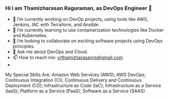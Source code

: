 ### Hi I am Thamizharasan Raguraman, as DevOps Engineer  👋

<!--
**vrthamizharasan/vrthamizharasan** is a ✨ _special_ ✨ repository because its `README.md` (this file) appears on your GitHub profile.

Here are some ideas to get you started:

- 🔭 I’m currently working on 
- 🌱 I’m currently learning ...
- 👯 I’m looking to collaborate on ...
- 🤔 I’m looking for help with ...
- 💬 Ask me about ...
- 📫 How to reach me: ...
- 😄 Pronouns: ...
- ⚡ Fun fact: ...
-->

- 🔭 I’m currently working on DevOp projects, using tools like AWS, Jenkins, IAC with Terraform, and Ansible.
- 🌱 I’m currently learning to use containerization technologies like Docker and Kubernetes.
- 👯 I’m looking to collaborate on exciting software projects using DevOps principles.
- 💬 Ask me about DevOps and Cloud.
- 📫 How to reach me: vrthamizharasanrp@gmail.com
-
My Special Skills Are:
Amazon Web Services (AWS);
AWS DevOps;
Continuous Integration (CI);
Continuous Delivery and Continuous Deployment (CD);
Infrastructure as Code (laC); Infrastructure as a Service (laaS);
Platform as a Service (PaaS);
Software as a Service (SAAS)

